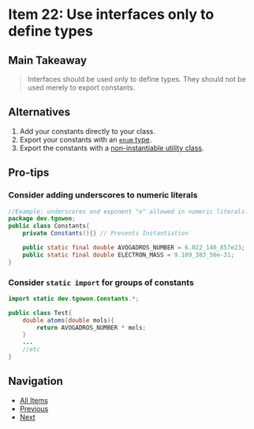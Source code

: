 # Item 22: Use interfaces only to define types

## Main Takeaway

> Interfaces should be used only to define types. They should not be used merely to export constants.

## Alternatives

1. Add your constants directly to your class.
2. Export your constants with an [`enum` type](./item-34-use-enums-instead-of-constants.md).
3. Export the constants with a [non-instantiable utility class](./item-04-enforce-non-instantiability-with-a-private-constructor.md).

## Pro-tips

### Consider adding underscores to numeric literals

```java
//Example: underscores and exponent "e" allowed in numeric literals.
package dev.tgowon;
public class Constants{
    private Constants(){} // Prevents Instantiation

    public static final double AVOGADROS_NUMBER = 6.022_140_857e23;
    public static final double ELECTRON_MASS = 9.109_383_56e-31;
}
```

### Consider `static import` for groups of constants

```java
import static dev.tgowon.Constants.*;

public class Test{
    double atoms(double mols){
        return AVOGADROS_NUMBER * mols;
    }
    ...
    //etc
}
```

## Navigation

- [All Items](../README.md#items)
- [Previous](./item-21-design-interfaces-for-posterity.md)
- [Next](./item-23-prefer-class-hierarchies-to-tagged-classes.md)

